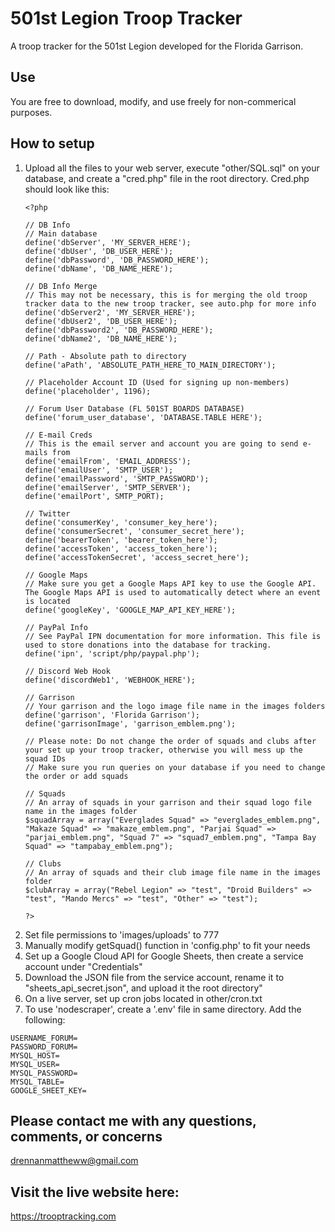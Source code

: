 # 501st Legion Troop Tracker
A troop tracker for the 501st Legion developed for the Florida Garrison.

## Use
You are free to download, modify, and use freely for non-commerical purposes.

## How to setup

<ol>
<li>Upload all the files to your web server, execute "other/SQL.sql" on your database, and create a "cred.php" file in the root directory. Cred.php should look like this:</li>
 
```
<?php

// DB Info
// Main database
define('dbServer', 'MY_SERVER_HERE');
define('dbUser', 'DB_USER_HERE');
define('dbPassword', 'DB_PASSWORD_HERE');
define('dbName', 'DB_NAME_HERE');

// DB Info Merge
// This may not be necessary, this is for merging the old troop tracker data to the new troop tracker, see auto.php for more info
define('dbServer2', 'MY_SERVER_HERE');
define('dbUser2', 'DB_USER_HERE');
define('dbPassword2', 'DB_PASSWORD_HERE');
define('dbName2', 'DB_NAME_HERE');

// Path - Absolute path to directory
define('aPath', 'ABSOLUTE_PATH_HERE_TO_MAIN_DIRECTORY');

// Placeholder Account ID (Used for signing up non-members)
define('placeholder', 1196);

// Forum User Database (FL 501ST BOARDS DATABASE)
define('forum_user_database', 'DATABASE.TABLE HERE');

// E-mail Creds
// This is the email server and account you are going to send e-mails from
define('emailFrom', 'EMAIL_ADDRESS');
define('emailUser', 'SMTP_USER');
define('emailPassword', 'SMTP_PASSWORD');
define('emailServer', 'SMTP_SERVER');
define('emailPort', SMTP_PORT);

// Twitter
define('consumerKey', 'consumer_key_here');
define('consumerSecret', 'consumer_secret_here');
define('bearerToken', 'bearer_token_here');
define('accessToken', 'access_token_here');
define('accessTokenSecret', 'access_secret_here');

// Google Maps
// Make sure you get a Google Maps API key to use the Google API. The Google Maps API is used to automatically detect where an event is located
define('googleKey', 'GOOGLE_MAP_API_KEY_HERE');

// PayPal Info
// See PayPal IPN documentation for more information. This file is used to store donations into the database for tracking.
define('ipn', 'script/php/paypal.php');

// Discord Web Hook
define('discordWeb1', 'WEBHOOK_HERE');

// Garrison
// Your garrison and the logo image file name in the images folders
define('garrison', 'Florida Garrison');
define('garrisonImage', 'garrison_emblem.png');

// Please note: Do not change the order of squads and clubs after your set up your troop tracker, otherwise you will mess up the squad IDs
// Make sure you run queries on your database if you need to change the order or add squads

// Squads
// An array of squads in your garrison and their squad logo file name in the images folder
$squadArray = array("Everglades Squad" => "everglades_emblem.png", "Makaze Squad" => "makaze_emblem.png", "Parjai Squad" => "parjai_emblem.png", "Squad 7" => "squad7_emblem.png", "Tampa Bay Squad" => "tampabay_emblem.png");

// Clubs
// An array of squads and their club image file name in the images folder
$clubArray = array("Rebel Legion" => "test", "Droid Builders" => "test", "Mando Mercs" => "test", "Other" => "test");

?>
```

<li>Set file permissions to 'images/uploads' to 777</li>
<li>Manually modify getSquad() function in 'config.php' to fit your needs</li>
<li>Set up a Google Cloud API for Google Sheets, then create a service account under "Credentials"</li>
<li>Download the JSON file from the service account, rename it to "sheets_api_secret.json", and upload it the root directory"</li>
<li>On a live server, set up cron jobs located in other/cron.txt</li>
<li>To use 'nodescraper', create a '.env' file in same directory. Add the following:</li>
</ol>

```
USERNAME_FORUM=
PASSWORD_FORUM=
MYSQL_HOST=
MYSQL_USER=
MYSQL_PASSWORD=
MYSQL_TABLE=
GOOGLE_SHEET_KEY=
```


## Please contact me with any questions, comments, or concerns
drennanmattheww@gmail.com

## Visit the live website here:
https://trooptracking.com
